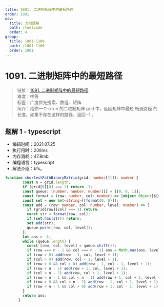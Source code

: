 ```yaml
---
title: 1091. 二进制矩阵中的最短路径
order: 1091
nav:
  title: 力扣题解
  path: /leetcode
  order: 4
group:
  title: 1001-1100
  path: /1001-1100
  order: 1001
---
```


# 1091. 二进制矩阵中的最短路径
    
> 链接：[1091. 二进制矩阵中的最短路径](https://leetcode-cn.com/problems/shortest-path-in-binary-matrix/)  
> 难度：中等  
> 标签：广度优先搜索、数组、矩阵  
> 简介：给你一个 n x n 的二进制矩阵 grid 中，返回矩阵中最短 畅通路径 的长度。如果不存在这样的路径，返回 -1 。
      
## 题解 1 - typescript
- 编辑时间：2021.07.25
- 执行用时：208ms
- 内存消耗：47.8mb
- 编程语言：typescript
- 解法介绍：bfs。
```typescript
function shortestPathBinaryMatrix(grid: number[][]): number {
        const n = grid.length;
        if (grid[0][0] === 1) return -1;
        const queue: [number, number, number][] = [[0, 0, 1]];
        const format = (row: number, col: number) => [object Object]${row}::${col}[object Object];
        const set = new Set<string>([format(0, 0)]);
        const add = (row: number, col: number, level: number) => {
          if (grid[row][col] === 1) return;
          const str = format(row, col);
          if (set.has(str)) return;
          set.add(str);
          queue.push([row, col, level]);
        };
        let ans = -1;
        while (queue.length) {
          const [row, col, level] = queue.shift()!;
          if (row === n - 1 && col === n - 1) ans = Math.max(ans, level);
          if (row > 0) add(row - 1, col, level + 1);
          if (col > 0) add(row, col - 1, level + 1);
          if (row > 0 && col > 0) add(row - 1, col - 1, level + 1);
          if (row < n - 1) add(row + 1, col, level + 1);
          if (col < n - 1) add(row, col + 1, level + 1);
          if (row < n - 1 && col < n - 1) add(row + 1, col + 1, level + 1);
          if (row > 0 && col < n - 1) add(row - 1, col + 1, level + 1);
          if (row < n - 1 && col > 0) add(row + 1, col - 1, level + 1);
        }
        return ans;
      }
```

      